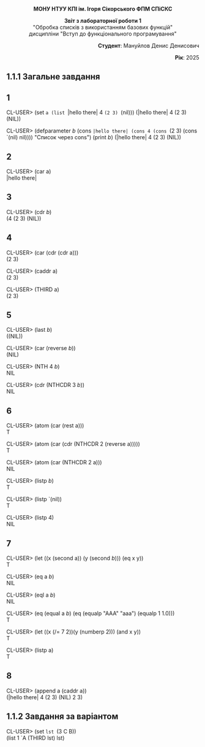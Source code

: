 <p align="center"><b>МОНУ НТУУ КПІ ім. Ігоря Сікорського ФПМ СПіСКС</b></p>

<p align="center">
<b>Звіт з лабораторної роботи 1</b><br/>
"Обробка списків з використанням базових функцій"<br/>
дисципліни "Вступ до функціонального програмування"
</p>

<p align="right"><b>Студент</b>: Мануйлов Денис Денисович</p>
<p align="right"><b>Рік</b>: 2025</p>

## 1.1.1 Загальне завдання
## 1
CL-USER> (set `a (list `|hello there| 4 `(2 3) `(nil)))
(|hello there| 4 (2 3) (NIL))

CL-USER> (defparameter *b* (cons `|hello there| (cons 4 (cons `(2 3) (cons `(nil) nil)))) "Список через cons")
(print *b*)
(|hello there| 4 (2 3) (NIL)) 

## 2
CL-USER> (car a)  
|hello there|  

## 3
CL-USER> (cdr *b*)  
(4 (2 3) (NIL))  

## 4
CL-USER> (car (cdr (cdr a)))  
(2 3)  

CL-USER> (caddr a)  
(2 3)  

CL-USER> (THIRD a)  
(2 3)  

## 5
CL-USER> (last *b*)  
((NIL))  

CL-USER> (car (reverse *b*))  
(NIL)  

CL-USER> (NTH 4 *b*)  
NIL  

CL-USER> (cdr (NTHCDR 3 *b*))  
NIL  

## 6
CL-USER> (atom (car (rest a)))  
T  

CL-USER> (atom (car (cdr (NTHCDR 2 (reverse a)))))  
T  

CL-USER> (atom (car (NTHCDR 2 a)))  
NIL  

CL-USER> (listp *b*)  
T  

CL-USER> (listp `(nil))  
T  

CL-USER> (listp 4)  
NIL  

## 7
CL-USER> (let ((x (second a)) (y (second *b*))) (eq x y))  
T  

CL-USER> (eq a *b*)  
NIL  

CL-USER> (eql a *b*)   
NIL  

CL-USER> (eq (equal a *b*) (eq (equalp "AAA" "aaa") (equalp 1 1.0)))  
T  

CL-USER> (let ((x (/= 7 2))(y (numberp 2))) (and x y))  
T  

CL-USER> (listp a)  
T  
 
## 8
CL-USER> (append a (caddr a))  
(|hello there| 4 (2 3) (NIL) 2 3)  


## 1.1.2 Завдання за варіантом  
CL-USER> (set `lst `(3 C B))  
(list 1 `A (THIRD lst) lst)  
